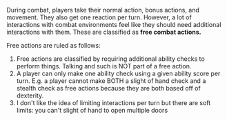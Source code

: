 During combat, players take their normal action, bonus actions, and movement. They also get one reaction per turn. However, a lot of interactions with combat environments feel like they should need additional interactions with them. These are classified as **free combat actions.**

Free actions are ruled as follows:
1. Free actions are classified by requiring additional ability checks to perform things. Talking and such is NOT part of a free action. 
2. A player can only make one ability check using a given ability score per turn. E.g. a player cannot make BOTH a slight of hand check and a stealth check as free actions because they are both based off of dexterity.
3. I don't like the idea of limiting interactions per turn but there are soft limits: you can't slight of hand to open multiple doors